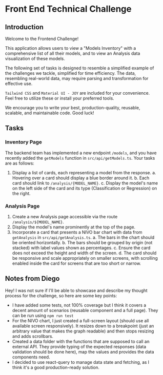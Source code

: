 # Front End Technical Challenge

## Introduction

Welcome to the Frontend Challenge!

This application allows users to view a "Models Inventory" with a comprehensive list of all their models, and to view an Analysis data visualization of these models.

The following set of tasks is designed to resemble a simplified example of the challenges we tackle, simplified for time efficiency. The data, resembling real-world data, may require parsing and transformation for effective use.

`Tailwind CSS` and `Material UI - JOY` are included for your convenience. Feel free to utilize these or install your preferred tools.

We encourage you to write your best, production-quality, reusable, scalable, and maintainable code. Good luck!

## Tasks

### Inventory Page

The backend team has implemented a new endpoint `/models`, and you have recently added the `getModels` function in `src/api/getModels.ts`. Your tasks are as follows:

1. Display a list of cards, each representing a model from the response.
   a. Hovering over a card should display a blue border around it.
   b. Each card should link to `/analysis/{MODEL_NAME}`.
   c. Display the model's name on the left side of the card and its type (Classification or Regression) on the right.

### Analysis Page

1. Create a new Analysis page accessible via the route `/analysis/${MODEL_NAME}`.
2. Display the model's name prominently at the top of the page.
3. Incorporate a card that presents a NIVO bar chart with data from `getAnalysis` in `src/api/getAnalysis.ts`.
   a. The bars in the chart should be oriented horizontally.
   b. The bars should be grouped by origin (not stacked) with label values shown as percentages.
   c. Ensure the card does not exceed the height and width of the screen.
   d. The card should be responsive and scale appropriately on smaller screens, with scrolling enabled inside the card for screens that are too short or narrow.

## Notes from Diego

Hey! I was not sure if I'll be able to showcase and describe my thought process for the challenge, so here are some key points:

- I have added some tests, not 100% coverage but I think it covers a decent amount of scenarios (reusable component and a full page). They can be run using `npm run test`
- For the NIVO chart, I just created a full-screen layout (should use all available screen responsively). It resizes down to a breakpoint (just an arbitrary value that makes the graph readable) and then stops resizing and adds scrollbars.
- Created a data folder with the functions that are supposed to call an external API. They provide typing of the expected responses (data validation should be done here), map the values and provides the data components need.
- I decided to use react-query to manage data state and fetching, as I think it's a good production-ready solution.
